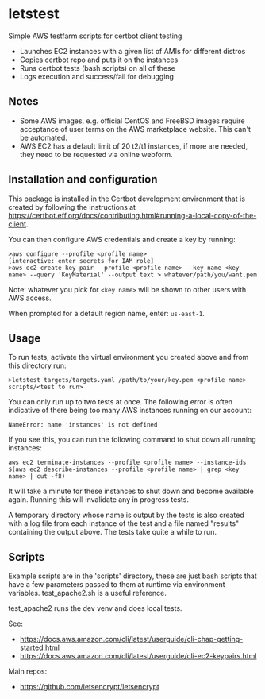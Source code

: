 # letstest
Simple AWS testfarm scripts for certbot client testing

- Launches EC2 instances with a given list of AMIs for different distros
- Copies certbot repo and puts it on the instances
- Runs certbot tests (bash scripts) on all of these
- Logs execution and success/fail for debugging

## Notes
  - Some AWS images, e.g. official CentOS and FreeBSD images
    require acceptance of user terms on the AWS marketplace
    website.  This can't be automated.
  - AWS EC2 has a default limit of 20 t2/t1 instances, if more
    are needed, they need to be requested via online webform.

## Installation and configuration

This package is installed in the Certbot development environment that is
created by following the instructions at
https://certbot.eff.org/docs/contributing.html#running-a-local-copy-of-the-client.

You can then configure AWS credentials and create a key by running:
```
>aws configure --profile <profile name>
[interactive: enter secrets for IAM role]
>aws ec2 create-key-pair --profile <profile name> --key-name <key name> --query 'KeyMaterial' --output text > whatever/path/you/want.pem
```
Note: whatever you pick for `<key name>` will be shown to other users with AWS access.

When prompted for a default region name, enter: `us-east-1`.

## Usage
To run tests, activate the virtual environment you created above and from this directory run:
```
>letstest targets/targets.yaml /path/to/your/key.pem <profile name> scripts/<test to run>
```

You can only run up to two tests at once. The following error is often indicative of there being too many AWS instances running on our account:
```
NameError: name 'instances' is not defined
```

If you see this, you can run the following command to shut down all running instances:
```
aws ec2 terminate-instances --profile <profile name> --instance-ids $(aws ec2 describe-instances --profile <profile name> | grep <key name> | cut -f8)
```

It will take a minute for these instances to shut down and become available again. Running this will invalidate any in progress tests.

A temporary directory whose name is output by the tests is also created with a log file from each instance of the test and a file named "results" containing the output above.
The tests take quite a while to run.

## Scripts
Example scripts are in the 'scripts' directory, these are just bash scripts that have a few parameters passed
to them at runtime via environment variables.  test_apache2.sh is a useful reference.

test_apache2 runs the dev venv and does local tests.

See:
- https://docs.aws.amazon.com/cli/latest/userguide/cli-chap-getting-started.html
- https://docs.aws.amazon.com/cli/latest/userguide/cli-ec2-keypairs.html

Main repos:
- https://github.com/letsencrypt/letsencrypt
